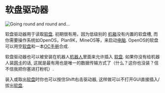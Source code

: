 # 软盘驱动器

![Going round and round and...](oredict:oc:diskDrive)

软盘驱动器用于读取[软盘](../item/floppy.md). 初期很有用，因为低级别的 [机箱](case1.md)没有内置的软盘槽, 而你需要操作系统如OpenOS，Plan9K，MineOS等，来启动[电脑](../general/computer.md). OpenOS的软盘可以用空[软盘](../item/floppy.md)和一本[OC手册](../item/manual.md)合成.

软盘驱动器也可以被安装在机器人[机器人](robot.md)里面来允许插入 [软盘](../item/floppy.md). 如果你没有给机器人装[网卡](../item/lanCard.md)的话, 这就是最有用也是唯一的数据传输方式了（什么？这你也没装？信不信我把你塞进打粉机）.

装入或取出[软盘](../item/floppy.md)时你也可以按住Shift右击驱动器, 这样做可以不打开GUI直接插入/拔出[软盘](../item/floppy.md).